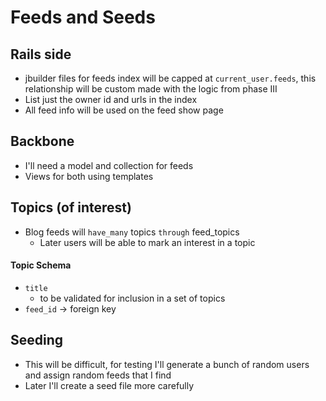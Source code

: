 # Feeds and Seeds

## Rails side
- jbuilder files for feeds index will be capped at `current_user.feeds`, this relationship will be custom made with the logic from phase III
- List just the owner id and urls in the index
- All feed info will be used on the feed show page

## Backbone
- I'll need a model and collection for feeds
- Views for both using templates

## Topics (of interest)
- Blog feeds will `have_many` topics `through` feed_topics
    - Later users will be able to mark an interest in a topic

#### Topic Schema
- `title`
    - to be validated for inclusion in a set of topics
- `feed_id` -> foreign key

## Seeding
- This will be difficult, for testing I'll generate a bunch of random users and assign random feeds that I find
- Later I'll create a seed file more carefully